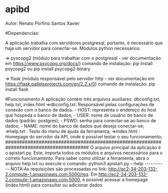 # apibd

Autor: Renato Porfirio Santos Xavier

#Dependencias:

  A aplicação trabalha com servidores postgresql, portanto, é necessário que haja um servidor para conectar-se.
  Módulos python necessários:
  
  => pyscopg2 (módulo para trabalhar com o postgresql - ver documentação em https://www.psycopg.org/docs/)
  comando de instalação: pip install psycopg2
                          ou
                         pip install psycopg2-binary

  => flask (módulo responsável pelo servidor http - ver documentação em https://flask.palletsprojects.com/en/2.2.x/0)
  comando de instalação: pip install flask
  
 #Funcionamento
  A aplicação contém três arquivos auxiliares: dbconfig.txt, help.txt, index.html
    =>dbconfig.txt: Responsável pelas configurações de conexão com o banco de dados.
                    - HOST: representa o endereço do host que hospeda o banco de dados;
                    - USER: nome de usuário do banco de dados (padrão: postgres);
                    - PSWD: senha para conectar-se ao banco de dados;
                    - NAME: nome do banco de dados que deseja conectar-se;
    =>help.txt    : Texto do menu de ajuda da ferramenta;
    =>index.html  : Homepage do servidor da API, onde é possível testar o seu funcionamento;
    ######################################################################################
    O arquivo principal da aplicação é o apistart.py. Este, importa todos os módulos e arquivos necessários para o correto funcionamento.
    Para saber como utilizar a ferramenta, abra o arquivo help.txt ou execute o comando:
    python3 apistart.py --help
    -----------
    NOTA:As requisições são processadas no link: http://ec2-34-203-132-2.compute-1.amazonaws.com:5000/req.
         Em http://ec2-34-203-132-2.compute-1.amazonaws.com:5000, é possível acessar a homepage (index.html) para consultar ou adicionar dados.
